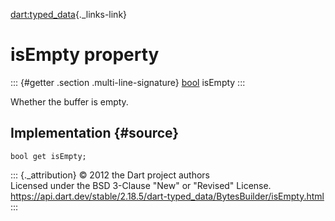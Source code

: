 [dart:typed\_data](../../dart-typed_data/dart-typed_data-library){._links-link}

isEmpty property
================

::: {#getter .section .multi-line-signature}
[bool](../../dart-core/bool-class) isEmpty
:::

Whether the buffer is empty.

Implementation {#source}
--------------

``` {.language-dart data-language="dart"}
bool get isEmpty;
```

::: {._attribution}
© 2012 the Dart project authors\
Licensed under the BSD 3-Clause \"New\" or \"Revised\" License.\
<https://api.dart.dev/stable/2.18.5/dart-typed_data/BytesBuilder/isEmpty.html>
:::
